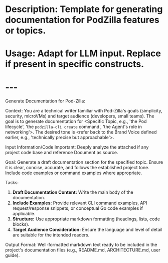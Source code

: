 # Description: Template for generating documentation for PodZilla features or topics.
# Usage: Adapt for LLM input. Replace <placeholders> if present in specific constructs.
# ---

Generate Documentation for Pod-Zilla: <Topic>

Context:
You are a technical writer familiar with Pod-Zilla's goals (simplicity, security, microVMs) and target audience (developers, small teams). The goal is to generate documentation for <Specific Topic, e.g., 'the Pod lifecycle', 'the `podzilla-cli create` command', 'the Agent's role in networking'>. The desired tone is <refer back to the Brand Voice defined earlier, e.g., 'technically precise but approachable'>.

Input Information/Code Important:
Deeply analyze the attached if any project code base and reference Document as source.

Goal:
Generate a draft documentation section for the specified topic. Ensure it is clear, concise, accurate, and follows the established project tone. Include code examples or command examples where appropriate.

Tasks:
1.  **Draft Documentation Content:** Write the main body of the documentation.
2.  **Include Examples:** Provide relevant CLI command examples, API request/response snippets, or conceptual Go code examples if applicable.
3.  **Structure:** Use appropriate markdown formatting (headings, lists, code blocks).
4.  **Target Audience Consideration:** Ensure the language and level of detail are suitable for the intended readers.

Output Format:
Well-formatted markdown text ready to be included in the project's documentation files (e.g., README.md, ARCHITECTURE.md, user guide).
